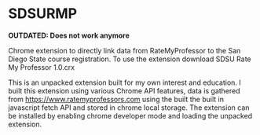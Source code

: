 # SDSURMP
**OUTDATED: Does not work anymore**

Chrome extension to directly link data from RateMyProfessor to the San Diego State course registration. 
To use the extension download SDSU Rate My Professor 1.0.crx

This is an unpacked extension built for my own interest and education.
I built this extension using various Chrome API features, data is gathered from https://www.ratemyprofessors.com using the built the built in javascript fetch API and stored in chrome local storage.
The extension can be installed by enabling chrome developer mode and loading the unpacked extension.
